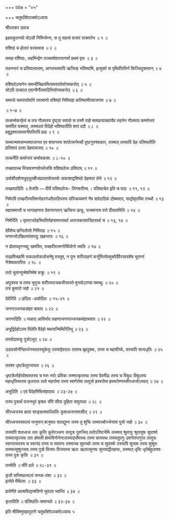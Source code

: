 +++
title = "०५"

+++
चतुर्थांशेपञ्चमोऽध्यायः

श्रीपराशर उवाच

इक्ष्वाकुतनयो योऽसौ निमिर्नाम्ना, स तु सहस्रं वत्सरं सत्रमारेभ ॥ १ ॥

वशिष्ठं च होतारं वरयामास ॥ २ ॥

तमाह वशिष्ठः, अहमिन्द्रेण पञ्चवर्षशतयागार्थं प्रथमं वृतः ॥ ३ ॥

तदनन्तरं च प्रतिपाल्यताम्, आगतस्तवापि ऋत्विक् भविष्यामि, इत्युक्ते स पृथिवीपतिर्न किञ्चिदुक्तवान् ॥ ४ ॥

वशिष्ठोऽप्यनेन समन्वीच्छितमित्यमरपतेर्यागमकरोत् ॥ ५ ॥  
सोऽपि तत्काल एवान्यैर्गौतमादिभिर्यागमकरोत् ॥ ६ ॥

समाप्ते चामरपतेर्यागे त्वरमाणो वशिष्ठो निमियज्ञं करिष्यामीत्याजगाम ॥ ७ ॥

॥ १–७ ॥

तत्कर्म्मकर्त्तृत्वं च तत्र गौतमस्य दृष्ट्वा स्वपते स तस्मै राज्ञे मामप्रत्याख्यायैव तदनेन गौतमाय कर्म्मान्तरं समर्पितं यस्मात्, तस्मादयं विदेहो भविष्यातीति शापं ददौ ॥ ८ ॥  
प्रबुद्धश्वासाववनीपतिरपि प्राह ॥ ९ ॥

यस्मान्मामसम्भाष्याजानत एव शयानस्य शापोत्सर्गमसौ दुष्टगुरुश्वकार, तस्मात् तस्यापि देहः पतिष्यतीति प्रतिशापं दत्त्वा देहमत्यजत् ॥ १० ॥

तत्कर्मेति कर्मान्तरं कर्मावकाशः ॥ ८-१० ॥

तच्छापाच्च मित्रावरुणयोस्तेजसि वशिष्ठतेजः प्रविष्टम् ॥ ११ ॥

उर्व्वशीदर्शनादुद्भूतबीजप्रपातयोस्तयोः सकाशाद्वशिष्ठो देहमपरं लेभे ॥ १२ ॥

तच्छापादिति ॥ तेजसि — वीर्ये वसिष्ठतेजः- लिंगशरीरम् । वसिष्ठचेत इति च पाठः ॥ ११, १२ ॥

निमेरपि तच्छरीरमतिमनोहरगंधतैलादिभरुप संस्क्रियमाणं नैव क्लेदादिकं दोषमवाप, सद्योमृतमिव तस्थौ ॥ १३ ॥  
यज्ञसमाप्तौ च भागग्रहणाय देवानागतान् ऋत्विज ऊचुः, यजमानाय वरो दीयतामिति ॥ १४ ॥

निमेरिति ॥ मृतराजदेहस्थितिर्यज्ञसमाप्त्यर्था अराजकत्वपरिहारार्था च ॥ १३, १४ ॥

देवैशेच छन्दितोसो निमिराह ॥ १५ ॥  
भगवन्तोऽखिलसंसारदुः खहन्तारः ॥ १६ ॥

न ह्येतावदृगन्यद्दुः खमस्ति, यच्छरीरात्मनोर्व्वियोगो भवति ॥ १७ ॥

तदहमिच्छामि सकललोकलोचनेषु वस्तुम्, न पुनः शरीरग्रहणं कर्त्तुमित्येवमुक्तैर्देवैरसावशेष भूतानां नैत्रेष्ववतारितः ॥ १८ ॥

ततो भूतान्युन्मेषनिमेषं चक्रुः ॥ १९ ॥

अपुत्रस्य च तस्य भूभुजः शरीरमराजकभीरवस्ते मुनयोऽरण्यां ममन्थुः ॥ २० ॥  
तत्र कुमारो जज्ञे ॥ २१ ॥

देवेरिति ॥ छंदितः –प्रचोदितः ॥ १५-२१ ॥

जननाञ्जनकसंज्ञां चावाप ॥ २२ ॥

जननादिति ॥ जन्नात् आविर्भाव लक्षणाजननाज्जनकमंज्ञामवाप ॥ २२ ॥

अभूद्विदेहोऽस्य पितेति वैदेहो मथनान्मिथिरितिभू ॥ २३ ॥

तस्योदावसुः पुत्रोऽभूत् ॥ २४ ॥

उदावसोर्नन्दिवर्धनस्ततस्सुकेतुः तस्याद्देवरातः ततश्च बृहदुक्थः, तस्य च महावीर्य्यः, तस्यापि सत्यधृतिः ॥ २५ ॥

ततश्व धृष्टकेतुरजायत ॥ २६ ॥

धृष्टकेतोर्हर्य्यश्वस्तस्य च मरुः मरोः प्रतिकः तस्मात्कृतरथः तस्य देवमीढः तस्य च विबुधः विबुधस्य महाधृतिस्तस्य कृतरातः ततो महारोमा तस्य स्वर्णरोमा तत्पुत्रो ह्रस्वरोमा ह्रस्वरोम्णस्सीरध्वजोऽभवत् ॥ २७ ॥

अभूदिति ॥ एवं वैदेहमिथिसंज्ञादयः ॥ २३-२७ ॥

तस्य पुत्रार्थं यजनभुवं कृषतः सीरे सीता दुहिता समुत्पन्ना ॥ २८ ॥

सीरध्वजस्य भ्राता साङ्काश्याधिपतिः कुशध्वजनामासीत् ॥ २९ ॥

सीरध्वजस्यापत्यं भानुमान् बानुमतः शतद्युम्नः तस्य तु शुचिः तस्माच्चोर्ज्जनामा पुत्रो जज्ञे ॥ ३० ॥

तस्यापि शतध्वजः ततः कुतिः कुतेरञ्जनः तत्पुत्रः पुरुजित् ततोऽरिष्टनेमिः तस्मात् श्रुतायुः श्रुतायुषः सुपार्श्वः तस्मात्सृञ्जयः ततः क्षेमावी
क्षेमाविनोनेनाःतस्माद्भौमरथः तस्य सत्यरथः तस्मादुपगुः उपगोरुपगुप्तः तत्पुत्रः स्वागतस्तस्य च स्वानंद तस्य च स्वापनः तस्माच्च सुवर्च्चाः तस्य च सुपार्श्वः तस्यापि सुभाषः तस्य सुश्रुतः तस्मात्सुश्रुज्जयः तस्य पुत्रो विजयः विजयस्य ऋतः ऋतात्सुनयः सुनयाद्वीतहव्यः, तस्मात् धृतिः धृतेर्बहुलाश्वः तस्य पुत्रः कृतिः ॥ ३१ ॥

तस्येति ॥ सीरे हले ॥ २८-३१ ॥

कृतौ सन्तिष्ठत्यऽयं जनक-वंशः ॥ ३२ ॥  
इत्येते मैथिलाः ॥ ३३ ॥

प्रायेणैते आत्मविद्याश्रयिणो भूपाला भवन्ति ॥ ३४ ॥

कृताविति ॥ संतिष्ठति-समाप्यते ॥ ३२-३४ ॥

इति श्रीविष्णुमहापुराणे चतुर्थांशोपञ्चमोऽध्यायः ५
